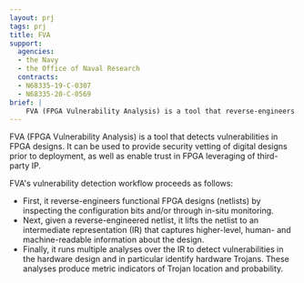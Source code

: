 ```yaml
---
layout: prj
tags: prj
title: FVA
support:
  agencies:
  - the Navy
  - the Office of Naval Research
  contracts:
  - N68335-19-C-0307
  - N68335-20-C-0569
brief: |
    FVA (FPGA Vulnerability Analysis) is a tool that reverse-engineers and detects vulnerabilities in FPGA designs.
---
```


FVA (FPGA Vulnerability Analysis) is a tool that detects vulnerabilities in FPGA designs. It can be used to provide security vetting of digital designs prior to deployment, as well as enable trust in FPGA leveraging of third-party IP.

FVA's vulnerability detection workflow proceeds as follows:
* First, it reverse-engineers functional FPGA designs (netlists) by inspecting the configuration bits and/or through in-situ monitoring.
* Next, given a reverse-engineered netlist, it lifts the netlist to an intermediate representation (IR) that captures higher-level, human- and machine-readable information about the design.
* Finally, it runs multiple analyses over the IR to detect vulnerabilities in the hardware design and in particular identify hardware Trojans. These analyses produce metric indicators of Trojan location and probability.


